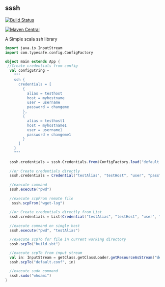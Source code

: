 ##  sssh

[![Build Status](https://travis-ci.org/MideO/sssh.svg?branch=master)](https://travis-ci.org/MideO/sssh)

[![Maven Central](https://maven-badges.herokuapp.com/maven-central/com.github.mideo/sssh/badge.svg)](http://search.maven.org/#search%7Cga%7C1%7Cg%3A%22com.github.mideo%22%20a%3A%22sssh%22)


A Simple scala ssh library

```scala
import java.io.InputStream
import com.typesafe.config.ConfigFactory

object main extends App {
 //Create credentials from config
  val configString =
    """
    ssh {
      credentials = [
        {
          alias = testhost
          host = myhostname
          user = username
          password = changeme
        },
        {
          alias = testhost1
          host = myhostname1
          user = username1
          password = changeme1
        }
      ]
    }
    """
 
  sssh.credentials = sssh.Credentials.from(ConfigFactory.load("default.conf"))
  
  //or Create credentials directly
  sssh.credentials = Credential("testAlias", "testHost", "user", "pass", "~/.ssh/")
    
  //execute command
  sssh.execute("pwd")
  
  //execute scpFrom remote file
   sssh.scpFrom("wget-log")
  
  //or Create credentials directly from List
  sssh.credentials = List(Credential("testAlias", "testHost", "user", "pass", "~/.ssh/id_rsa.pub"), Credential("testAlias1", "testHost1", "user1", "pass1", ""))
  
  //execute command on single host
  sssh.execute("pwd", "testAlias")

  //execute scpTo for file in current working directory
  sssh.scpTo("build.sbt")
  
  //execute scpTo from input stream 
  val in: InputStream = getClass.getClassLoader.getResourceAsStream("default.conf")
  sssh.scpTo("default.conf", in)

  //execute sudo command
  sssh.sudo("whoami")
}

```

